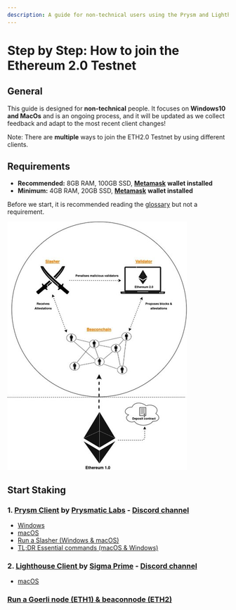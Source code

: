 ```yaml
---
description: A guide for non-technical users using the Prysm and Lighthouse client
---
```


# Step by Step: How to join the Ethereum 2.0 Testnet

## General

This guide is designed for **non-technical** people. It focuses on **Windows10 and MacOs** and is an ongoing process, and it will be updated as we collect feedback and adapt to the most recent client changes!

Note: There are **multiple** ways to join the ETH2.0 Testnet by using different clients.

## **Requirements**

* **Recommended:** 8GB RAM, 100GB SSD, [**Metamask**](https://metamask.io/) **wallet installed**  
* **Minimum:** 4GB RAM, 20GB SSD, [**Metamask**](https://metamask.io/) **wallet installed**

Before we start, it is recommended reading the [glossary](https://kb.beaconcha.in/glossary) but not a requirement.

![](../.gitbook/assets/image%20%2838%29.png)

## Start Staking

### 1. [Prysm Client](https://kb.beaconcha.in/tutorial-eth2-multiclient/prysm-client) by [Prysmatic Labs](https://prysmaticlabs.com/) - [Discord channel](https://discord.gg/wJW7Rjk)

* [Windows](https://kb.beaconcha.in/tutorial-eth2-multiclient/prysm-client/windows-prysm)
* [macOS](https://kb.beaconcha.in/tutorial-eth2-multiclient/prysm-client/macos-prysm)
* [Run a Slasher \(Windows & macOS\)](https://kb.beaconcha.in/tutorial-eth2-multiclient/prysm-client/slasher-windows-macos--prysm)
* [TL;DR Essential commands \(macOS & Windows\)](https://kb.beaconcha.in/tutorial-eth2-multiclient/prysm-client/tl-dr-essential-commands-macos-and-windows)



### 2. [Lighthouse Client ](https://kb.beaconcha.in/tutorial-eth2-multiclient/lighthouse-client)by [Sigma Prime](https://sigmaprime.io/) - [Discord channel](https://discord.gg/8mFMS7G)

* [macOS](https://kb.beaconcha.in/tutorial-eth2-multiclient/lighthouse-client/beaconnode-and-validator-with-macos)

### 

### [Run a Goerli node \(ETH1\) & beaconnode \(ETH2\)](https://kb.beaconcha.in/tutorial-eth2-multiclient/run-a-goerli-node-eth1-and-beaconnode-eth2)

